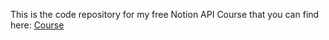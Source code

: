 This is the code repository for my free Notion API Course that you can find here: [Course](https://jscholz.gumroad.com/l/OOTMc)